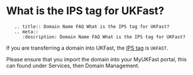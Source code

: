 # What is the IPS tag for UKFast?

```eval_rst
   .. title:: Domain Name FAQ What is the IPS tag for UKFast?
   .. meta::
      :description: Domain Name FAQ What is the IPS tag for UKFast?
```


If you are transferring a domain into UKFast, the [IPS tag](/domains/domains/faqs/what-is-a-domain-ips-tag>) is `UKFAST`.


Please ensure that you import the domain into your MyUKFast portal, this can found under Services, then Domain Management.

